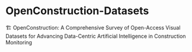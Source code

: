 # OpenConstruction-Datasets
🏗️ OpenConstruction: A Comprehensive Survey of Open-Access Visual Datasets for Advancing Data-Centric Artificial Intelligence in Construction Monitoring
